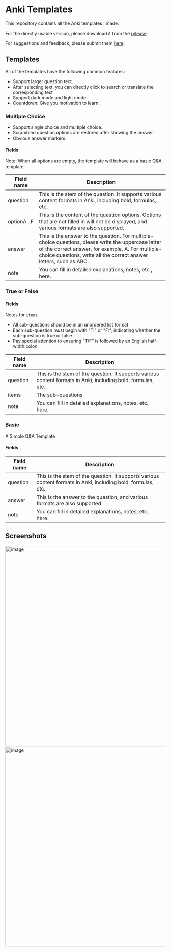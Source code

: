 # Anki Templates

This repository contains all the Anki templates I made.

For the directly usable version, please download it from the [release](https://github.com/ikkz/anki-template/releases).

For suggestions and feedback, please submit them [here](https://github.com/ikkz/anki-template/issues).

## Templates

All of the templates have the following common features:

- Support larger question text.
- After selecting text, you can directly click to search or translate the corresponding text
- Support dark mode and light mode.
- Countdown: Give you motivation to learn.

### Multiple Choice

- Support single choice and multiple choice.
- Scrambled question options are restored after showing the answer.
- Obvious answer markers.

#### Fields

Note: When all options are empty, the template will behave as a basic Q&A template

| Field name  | Description                                                                                                                                                                                                                   |
| ----------- | ----------------------------------------------------------------------------------------------------------------------------------------------------------------------------------------------------------------------------- |
| question    | This is the stem of the question. It supports various content formats in Anki, including bold, formulas, etc.                                                                                                                 |
| optionA...F | This is the content of the question options. Options that are not filled in will not be displayed, and various formats are also supported.                                                                                    |
| answer      | This is the answer to the question. For multiple-choice questions, please write the uppercase letter of the correct answer, for example, A. For multiple-choice questions, write all the correct answer letters, such as ABC. |
| note        | You can fill in detailed explanations, notes, etc., here.                                                                                                                                                                     |

### True or False

#### Fields

Notes for `items`

- All sub-questions should be in an unordered list format
- Each sub-question must begin with "T:" or "F:", indicating whether the sub-question is true or false
- Pay special attention to ensuring "T/F" is followed by an English half-width colon

| Field name | Description                                                                                                   |
| ---------- | ------------------------------------------------------------------------------------------------------------- |
| question   | This is the stem of the question. It supports various content formats in Anki, including bold, formulas, etc. |
| items      | The sub-questions                                                                                             |
| note       | You can fill in detailed explanations, notes, etc., here.                                                     |

### Basic

A Simple Q&A Template

#### Fields

| Field name | Description                                                                                                   |
| ---------- | ------------------------------------------------------------------------------------------------------------- |
| question   | This is the stem of the question. It supports various content formats in Anki, including bold, formulas, etc. |
| answer     | This is the answer to the question, and various formats are also supported                                    |
| note       | You can fill in detailed explanations, notes, etc., here.                                                     |

## Screenshots

<img width="632" alt="image" src="https://github.com/user-attachments/assets/edce65fd-2560-47db-a6e5-ffe7dcd00a02">

<img width="627" alt="image" src="https://github.com/user-attachments/assets/04147c87-ea2a-4d24-a7fe-566265533be9">
